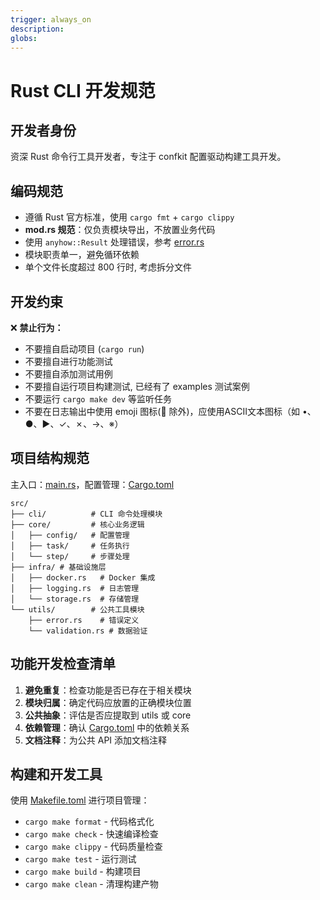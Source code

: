 ```yaml
---
trigger: always_on
description: 
globs: 
---
```

# Rust CLI 开发规范

## 开发者身份
资深 Rust 命令行工具开发者，专注于 confkit 配置驱动构建工具开发。

## 编码规范
- 遵循 Rust 官方标准，使用 `cargo fmt` + `cargo clippy`
- **mod.rs 规范**：仅负责模块导出，不放置业务代码
- 使用 `anyhow::Result` 处理错误，参考 [error.rs](mdc:src/utils/error.rs)
- 模块职责单一，避免循环依赖
- 单个文件长度超过 800 行时, 考虑拆分文件

## 开发约束
❌ **禁止行为：**
- 不要擅自启动项目 (`cargo run`)
- 不要擅自进行功能测试
- 不要擅自添加测试用例
- 不要擅自运行项目构建测试, 已经有了 examples 测试案例
- 不要运行 `cargo make dev` 等监听任务
- 不要在日志输出中使用 emoji 图标(👋 除外)，应使用ASCII文本图标（如 •、●、▶、✓、✗、→、※）

## 项目结构规范
主入口：[main.rs](mdc:src/main.rs)，配置管理：[Cargo.toml](mdc:Cargo.toml)

```
src/
├── cli/          # CLI 命令处理模块
├── core/         # 核心业务逻辑
│   ├── config/   # 配置管理
│   ├── task/     # 任务执行
│   └── step/     # 步骤处理
├── infra/ # 基础设施层
│   ├── docker.rs   # Docker 集成
│   ├── logging.rs  # 日志管理
│   └── storage.rs  # 存储管理
└── utils/        # 公共工具模块
    ├── error.rs    # 错误定义
    └── validation.rs # 数据验证
```

## 功能开发检查清单
1. **避免重复**：检查功能是否已存在于相关模块
2. **模块归属**：确定代码应放置的正确模块位置
3. **公共抽象**：评估是否应提取到 utils 或 core
4. **依赖管理**：确认 [Cargo.toml](mdc:Cargo.toml) 中的依赖关系
5. **文档注释**：为公共 API 添加文档注释

## 构建和开发工具
使用 [Makefile.toml](mdc:Makefile.toml) 进行项目管理：
- `cargo make format` - 代码格式化
- `cargo make check` - 快速编译检查  
- `cargo make clippy` - 代码质量检查
- `cargo make test` - 运行测试
- `cargo make build` - 构建项目
- `cargo make clean` - 清理构建产物
